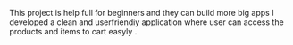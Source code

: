 This project is help full for beginners and they can build more big apps
 I developed a clean and userfriendiy application where user can access the products and items to cart easyly .
  
 
